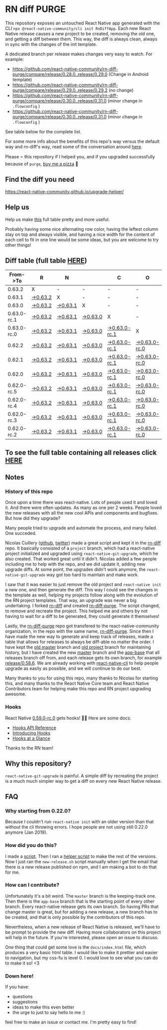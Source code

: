# RN diff PURGE

This repository exposes an untouched React Native app generated with the CLI
`npx @react-native-community/cli init RnDiffApp`. Each new React Native release causes a new project to be created, removing the old one, and getting a diff between them. This way, the diff is always clean, always in sync with the changes of the init template.

A dedicated branch per release makes changes very easy
to watch. For example:

* https://github.com/react-native-community/rn-diff-purge/compare/release/0.28.0..release/0.29.0
(Change in Android template)
* https://github.com/react-native-community/rn-diff-purge/compare/release/0.29.0..release/0.29.2
(no change)
* https://github.com/react-native-community/rn-diff-purge/compare/release/0.30.0..release/0.31.0
(minor change in `.flowconfig` )
* https://github.com/react-native-community/rn-diff-purge/compare/release/0.30.0..release/0.31.0
(minor change in `.flowconfig` )

See table below for the complete list.

For some more info about the benefits of this repo's way versus the default way and rn-diff's way, read some of the conversation around [here](https://github.com/react-native-community/discussions-and-proposals/issues/68#issuecomment-452227478).

Please :star: this repository if I helped you, and if you upgraded successfully because of `purge`, [buy me a pizza](https://www.buymeacoffee.com/DGWwHVZ4s) :pizza:

## Find the diff you need
https://react-native-community.github.io/upgrade-helper/

## Help us
Help us make [this](https://react-native-community.github.io/rn-diff-purge) full table pretty and more useful.

Probably having some nice alternating row color, having the leftest column stay on top and always visible, and having a nice width for the content of each cell to fit in one line would be some ideas, but you are welcome to try other things!

## Diff table (full table [HERE](https://react-native-community.github.io/rn-diff-purge/))

| From->To    | R                                                                                                               | N                                                                                                               |                                                                                                                 | C                                                                                                                         | O                                                                                                                         | R                                                                                                               | E                                                                                                               |                                                                                                                 | T                                                                                                                         | E                                                                                                                         | A                                                                                                                         | M   |
| ----------- | --------------------------------------------------------------------------------------------------------------- | --------------------------------------------------------------------------------------------------------------- | --------------------------------------------------------------------------------------------------------------- | ------------------------------------------------------------------------------------------------------------------------- | ------------------------------------------------------------------------------------------------------------------------- | --------------------------------------------------------------------------------------------------------------- | --------------------------------------------------------------------------------------------------------------- | --------------------------------------------------------------------------------------------------------------- | ------------------------------------------------------------------------------------------------------------------------- | ------------------------------------------------------------------------------------------------------------------------- | ------------------------------------------------------------------------------------------------------------------------- | --- |
| 0.63.2      | X                                                                                                               | -                                                                                                               | -                                                                                                               | -                                                                                                                         | -                                                                                                                         | -                                                                                                               | -                                                                                                               | -                                                                                                               | -                                                                                                                         | -                                                                                                                         | -                                                                                                                         | -   |
| 0.63.1      | [->0.63.2](https://github.com/react-native-community/rn-diff-purge/compare/release/0.63.1..release/0.63.2)      | X                                                                                                               | -                                                                                                               | -                                                                                                                         | -                                                                                                                         | -                                                                                                               | -                                                                                                               | -                                                                                                               | -                                                                                                                         | -                                                                                                                         | -                                                                                                                         | -   |
| 0.63.0      | [->0.63.2](https://github.com/react-native-community/rn-diff-purge/compare/release/0.63.0..release/0.63.2)      | [->0.63.1](https://github.com/react-native-community/rn-diff-purge/compare/release/0.63.0..release/0.63.1)      | X                                                                                                               | -                                                                                                                         | -                                                                                                                         | -                                                                                                               | -                                                                                                               | -                                                                                                               | -                                                                                                                         | -                                                                                                                         | -                                                                                                                         | -   |
| 0.63.0-rc.1 | [->0.63.2](https://github.com/react-native-community/rn-diff-purge/compare/release/0.63.0-rc.1..release/0.63.2) | [->0.63.1](https://github.com/react-native-community/rn-diff-purge/compare/release/0.63.0-rc.1..release/0.63.1) | [->0.63.0](https://github.com/react-native-community/rn-diff-purge/compare/release/0.63.0-rc.1..release/0.63.0) | X                                                                                                                         | -                                                                                                                         | -                                                                                                               | -                                                                                                               | -                                                                                                               | -                                                                                                                         | -                                                                                                                         | -                                                                                                                         | -   |
| 0.63.0-rc.0 | [->0.63.2](https://github.com/react-native-community/rn-diff-purge/compare/release/0.63.0-rc.0..release/0.63.2) | [->0.63.1](https://github.com/react-native-community/rn-diff-purge/compare/release/0.63.0-rc.0..release/0.63.1) | [->0.63.0](https://github.com/react-native-community/rn-diff-purge/compare/release/0.63.0-rc.0..release/0.63.0) | [->0.63.0-rc.1](https://github.com/react-native-community/rn-diff-purge/compare/release/0.63.0-rc.0..release/0.63.0-rc.1) | X                                                                                                                         | -                                                                                                               | -                                                                                                               | -                                                                                                               | -                                                                                                                         | -                                                                                                                         | -                                                                                                                         | -   |
| 0.62.2      | [->0.63.2](https://github.com/react-native-community/rn-diff-purge/compare/release/0.62.2..release/0.63.2)      | [->0.63.1](https://github.com/react-native-community/rn-diff-purge/compare/release/0.62.2..release/0.63.1)      | [->0.63.0](https://github.com/react-native-community/rn-diff-purge/compare/release/0.62.2..release/0.63.0)      | [->0.63.0-rc.1](https://github.com/react-native-community/rn-diff-purge/compare/release/0.62.2..release/0.63.0-rc.1)      | [->0.63.0-rc.0](https://github.com/react-native-community/rn-diff-purge/compare/release/0.62.2..release/0.63.0-rc.0)      | X                                                                                                               | -                                                                                                               | -                                                                                                               | -                                                                                                                         | -                                                                                                                         | -                                                                                                                         | -   |
| 0.62.1      | [->0.63.2](https://github.com/react-native-community/rn-diff-purge/compare/release/0.62.1..release/0.63.2)      | [->0.63.1](https://github.com/react-native-community/rn-diff-purge/compare/release/0.62.1..release/0.63.1)      | [->0.63.0](https://github.com/react-native-community/rn-diff-purge/compare/release/0.62.1..release/0.63.0)      | [->0.63.0-rc.1](https://github.com/react-native-community/rn-diff-purge/compare/release/0.62.1..release/0.63.0-rc.1)      | [->0.63.0-rc.0](https://github.com/react-native-community/rn-diff-purge/compare/release/0.62.1..release/0.63.0-rc.0)      | [->0.62.2](https://github.com/react-native-community/rn-diff-purge/compare/release/0.62.1..release/0.62.2)      | X                                                                                                               | -                                                                                                               | -                                                                                                                         | -                                                                                                                         | -                                                                                                                         | -   |
| 0.62.0      | [->0.63.2](https://github.com/react-native-community/rn-diff-purge/compare/release/0.62.0..release/0.63.2)      | [->0.63.1](https://github.com/react-native-community/rn-diff-purge/compare/release/0.62.0..release/0.63.1)      | [->0.63.0](https://github.com/react-native-community/rn-diff-purge/compare/release/0.62.0..release/0.63.0)      | [->0.63.0-rc.1](https://github.com/react-native-community/rn-diff-purge/compare/release/0.62.0..release/0.63.0-rc.1)      | [->0.63.0-rc.0](https://github.com/react-native-community/rn-diff-purge/compare/release/0.62.0..release/0.63.0-rc.0)      | [->0.62.2](https://github.com/react-native-community/rn-diff-purge/compare/release/0.62.0..release/0.62.2)      | [->0.62.1](https://github.com/react-native-community/rn-diff-purge/compare/release/0.62.0..release/0.62.1)      | X                                                                                                               | -                                                                                                                         | -                                                                                                                         | -                                                                                                                         | -   |
| 0.62.0-rc.5 | [->0.63.2](https://github.com/react-native-community/rn-diff-purge/compare/release/0.62.0-rc.5..release/0.63.2) | [->0.63.1](https://github.com/react-native-community/rn-diff-purge/compare/release/0.62.0-rc.5..release/0.63.1) | [->0.63.0](https://github.com/react-native-community/rn-diff-purge/compare/release/0.62.0-rc.5..release/0.63.0) | [->0.63.0-rc.1](https://github.com/react-native-community/rn-diff-purge/compare/release/0.62.0-rc.5..release/0.63.0-rc.1) | [->0.63.0-rc.0](https://github.com/react-native-community/rn-diff-purge/compare/release/0.62.0-rc.5..release/0.63.0-rc.0) | [->0.62.2](https://github.com/react-native-community/rn-diff-purge/compare/release/0.62.0-rc.5..release/0.62.2) | [->0.62.1](https://github.com/react-native-community/rn-diff-purge/compare/release/0.62.0-rc.5..release/0.62.1) | [->0.62.0](https://github.com/react-native-community/rn-diff-purge/compare/release/0.62.0-rc.5..release/0.62.0) | X                                                                                                                         | -                                                                                                                         | -                                                                                                                         | -   |
| 0.62.0-rc.4 | [->0.63.2](https://github.com/react-native-community/rn-diff-purge/compare/release/0.62.0-rc.4..release/0.63.2) | [->0.63.1](https://github.com/react-native-community/rn-diff-purge/compare/release/0.62.0-rc.4..release/0.63.1) | [->0.63.0](https://github.com/react-native-community/rn-diff-purge/compare/release/0.62.0-rc.4..release/0.63.0) | [->0.63.0-rc.1](https://github.com/react-native-community/rn-diff-purge/compare/release/0.62.0-rc.4..release/0.63.0-rc.1) | [->0.63.0-rc.0](https://github.com/react-native-community/rn-diff-purge/compare/release/0.62.0-rc.4..release/0.63.0-rc.0) | [->0.62.2](https://github.com/react-native-community/rn-diff-purge/compare/release/0.62.0-rc.4..release/0.62.2) | [->0.62.1](https://github.com/react-native-community/rn-diff-purge/compare/release/0.62.0-rc.4..release/0.62.1) | [->0.62.0](https://github.com/react-native-community/rn-diff-purge/compare/release/0.62.0-rc.4..release/0.62.0) | [->0.62.0-rc.5](https://github.com/react-native-community/rn-diff-purge/compare/release/0.62.0-rc.4..release/0.62.0-rc.5) | X                                                                                                                         | -                                                                                                                         | -   |
| 0.62.0-rc.3 | [->0.63.2](https://github.com/react-native-community/rn-diff-purge/compare/release/0.62.0-rc.3..release/0.63.2) | [->0.63.1](https://github.com/react-native-community/rn-diff-purge/compare/release/0.62.0-rc.3..release/0.63.1) | [->0.63.0](https://github.com/react-native-community/rn-diff-purge/compare/release/0.62.0-rc.3..release/0.63.0) | [->0.63.0-rc.1](https://github.com/react-native-community/rn-diff-purge/compare/release/0.62.0-rc.3..release/0.63.0-rc.1) | [->0.63.0-rc.0](https://github.com/react-native-community/rn-diff-purge/compare/release/0.62.0-rc.3..release/0.63.0-rc.0) | [->0.62.2](https://github.com/react-native-community/rn-diff-purge/compare/release/0.62.0-rc.3..release/0.62.2) | [->0.62.1](https://github.com/react-native-community/rn-diff-purge/compare/release/0.62.0-rc.3..release/0.62.1) | [->0.62.0](https://github.com/react-native-community/rn-diff-purge/compare/release/0.62.0-rc.3..release/0.62.0) | [->0.62.0-rc.5](https://github.com/react-native-community/rn-diff-purge/compare/release/0.62.0-rc.3..release/0.62.0-rc.5) | [->0.62.0-rc.4](https://github.com/react-native-community/rn-diff-purge/compare/release/0.62.0-rc.3..release/0.62.0-rc.4) | X                                                                                                                         | -   |
| 0.62.0-rc.2 | [->0.63.2](https://github.com/react-native-community/rn-diff-purge/compare/release/0.62.0-rc.2..release/0.63.2) | [->0.63.1](https://github.com/react-native-community/rn-diff-purge/compare/release/0.62.0-rc.2..release/0.63.1) | [->0.63.0](https://github.com/react-native-community/rn-diff-purge/compare/release/0.62.0-rc.2..release/0.63.0) | [->0.63.0-rc.1](https://github.com/react-native-community/rn-diff-purge/compare/release/0.62.0-rc.2..release/0.63.0-rc.1) | [->0.63.0-rc.0](https://github.com/react-native-community/rn-diff-purge/compare/release/0.62.0-rc.2..release/0.63.0-rc.0) | [->0.62.2](https://github.com/react-native-community/rn-diff-purge/compare/release/0.62.0-rc.2..release/0.62.2) | [->0.62.1](https://github.com/react-native-community/rn-diff-purge/compare/release/0.62.0-rc.2..release/0.62.1) | [->0.62.0](https://github.com/react-native-community/rn-diff-purge/compare/release/0.62.0-rc.2..release/0.62.0) | [->0.62.0-rc.5](https://github.com/react-native-community/rn-diff-purge/compare/release/0.62.0-rc.2..release/0.62.0-rc.5) | [->0.62.0-rc.4](https://github.com/react-native-community/rn-diff-purge/compare/release/0.62.0-rc.2..release/0.62.0-rc.4) | [->0.62.0-rc.3](https://github.com/react-native-community/rn-diff-purge/compare/release/0.62.0-rc.2..release/0.62.0-rc.3) | X   |

## To see the full table containing all releases click [HERE](https://react-native-community.github.io/rn-diff-purge/)

## Notes

### History of this repo

Once upon a time there was react-native. Lots of people used it and loved it. And there were often updates. As many as one per 2 weeks. People loved the new releases with all the new cool APIs and components and bugfixes. But how did they upgrade?

Many people tried to upgrade and automate the process, and many failed. One succeded.

Nicolas Cuillery ([github](https://github.com/ncuillery), [twitter](https://twitter.com/ncuillery)) made a great script and kept it in the [rn-diff](https://github.com/ncuillery/rn-diff) repo. It basically consisted of a `project` branch, which had a react-native project initialized and upgraded using `react-native-git-upgrade`, which he also created. That worked great until it didn't. Nicolas added a few people including me to help with the repo, and we did update it, adding new upgrade diffs. At some point, the upgrades didn't work anymore, the `react-native-git-upgrade` way got too hard to maintain and make work.

I saw that it was easier to just remove the old project and `react-native init` a new one, and then generate the diff. This way I could see the changes in the template as well, helping my projects follow along with the evolution of the RN project templates. That way, an upgrade was never a big undertaking. I forked [rn-diff](https://github.com/ncuillery/rn-diff) and created [rn-diff-purge](https://github.com/react-native-community/rn-diff-purge). The script changed, to remove and recreate the project. This helped me and others by not having to wait for a diff to be generated, they could generate it themselves!

Lastly, the [rn-diff-purge](https://github.com/react-native-community/rn-diff-purge) repo got transfered to the react-native-community organization, in the repo with the same name, [rn-diff-purge](https://github.com/react-native-community/rn-diff-purge). Since then I have made the new way to generate and keep track of releases, made a table that allows for releases to always be diff-able no matter the order. I have kept the [old master](https://github.com/react-native-community/rn-diff-purge/tree/old/master) branch and [old project](https://github.com/react-native-community/rn-diff-purge/tree/old/project) branch for maintaining history, but I have created the new [master](https://github.com/react-native-community/rn-diff-purge/tree/master) branch and the [app-base](https://github.com/react-native-community/rn-diff-purge/tree/app-base) that all releases branch off from, and each release gets its own branch, for example [release/0.58.6](https://github.com/react-native-community/rn-diff-purge/tree/release/0.58.6). We are already working with [react-native-cli](https://github.com/react-native-community/react-native-cli) to help people upgrade as easily as possible, and we will continue to do our best.

Many thanks to you for using this repo, many thanks to Nicolas for starting this, and many thanks to the React Native Core team and React Native Contributors team for helping make this repo and RN project upgrading awesome.

### Hooks
React Native [0.59.0-rc.0](https://github.com/react-native-community/rn-diff-purge#version-changes) gets hooks! 🎉🥳
Here are some docs:
- [Hooks API Reference](https://reactjs.org/docs/hooks-reference.html)
- [Introducing Hooks](https://reactjs.org/docs/hooks-intro.html)
- [Hooks at a Glance](https://reactjs.org/docs/hooks-overview.html)

Thanks to the RN team!

## Why this repository?
`react-native-git-upgrade` is painful. A simple diff by recreating the project is a much much simpler way to get a diff on every new React Native release.

## FAQ

### Why starting from 0.22.0?

Because I couldn't run `react-native init` with an older version than that without the cli throwing errors. I hope people are not using still 0.22.0 anymore (Jan 2019).

### How did you do this?

I made a [script](https://github.com/react-native-community/rn-diff-purge/blob/master/new-release.sh). Then I ran a [helper script](https://github.com/react-native-community/rn-diff-purge/blob/master/new-release.sh) to make the rest of the versions.
Now I just ran the `new-release.sh` script manually when I get the email that there is a new release published on npm, and I am making a bot to do that for me.

### How can I contribute?

Unfortunately it's a bit weird. The `master` branch is the keeping-track one. Then there is the `app-base` branch that is the starting point of every other branch. Every react-native release gets its own branch. So having PRs that change master is great, but for adding a new release, a new branch has to be created, and that is only possible by the contributors of this repo.

Nevertheless, when a new release of React Native is released, we'll have to be prompt to provide
the new diff. Having more collaborators on this project will help in the future. If you're interested, please open an issue to discuss.

One thing that could get some love is the `docs/index.html` file, which produces a very basic html table. I would like to make it prettier and easier to navigation, but my css-fu is level 0. I would love to see what you can do to make it so! <3

### Down here!

If you have:
- questions
- suggestions
- ideas to make this even better
- the urge to just to say hello to me :)

feel free to make an issue or contact me. I'm pretty easy to find!
